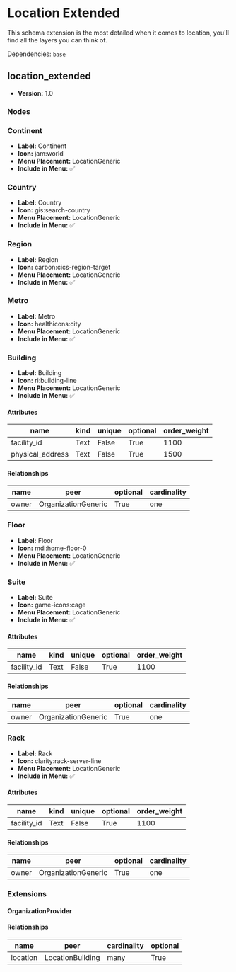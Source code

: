 # Location Extended

This schema extension is the most detailed when it comes to location, you'll find all the layers you can think of.

Dependencies: `base`

## location_extended

- **Version:** 1.0

### Nodes

### Continent

- **Label:** Continent
- **Icon:** jam:world
- **Menu Placement:** LocationGeneric
- **Include in Menu:** ✅

### Country

- **Label:** Country
- **Icon:** gis:search-country
- **Menu Placement:** LocationGeneric
- **Include in Menu:** ✅

### Region

- **Label:** Region
- **Icon:** carbon:cics-region-target
- **Menu Placement:** LocationGeneric
- **Include in Menu:** ✅

### Metro

- **Label:** Metro
- **Icon:** healthicons:city
- **Menu Placement:** LocationGeneric
- **Include in Menu:** ✅

### Building

- **Label:** Building
- **Icon:** ri:building-line
- **Menu Placement:** LocationGeneric
- **Include in Menu:** ✅

#### Attributes

| name | kind | unique | optional | order_weight |
| ---- | ---- | ------ | -------- | ------------ |
| facility\_id | Text | False | True | 1100 |
| physical\_address | Text | False | True | 1500 |

#### Relationships

| name | peer | optional | cardinality |
| ---- | ---- | -------- | ----------- |
| owner | OrganizationGeneric | True | one |

### Floor

- **Label:** Floor
- **Icon:** mdi:home-floor-0
- **Menu Placement:** LocationGeneric
- **Include in Menu:** ✅

### Suite

- **Label:** Suite
- **Icon:** game-icons:cage
- **Menu Placement:** LocationGeneric
- **Include in Menu:** ✅

#### Attributes

| name | kind | unique | optional | order_weight |
| ---- | ---- | ------ | -------- | ------------ |
| facility\_id | Text | False | True | 1100 |

#### Relationships

| name | peer | optional | cardinality |
| ---- | ---- | -------- | ----------- |
| owner | OrganizationGeneric | True | one |

### Rack

- **Label:** Rack
- **Icon:** clarity:rack-server-line
- **Menu Placement:** LocationGeneric
- **Include in Menu:** ✅

#### Attributes

| name | kind | unique | optional | order_weight |
| ---- | ---- | ------ | -------- | ------------ |
| facility\_id | Text | False | True | 1100 |

#### Relationships

| name | peer | optional | cardinality |
| ---- | ---- | -------- | ----------- |
| owner | OrganizationGeneric | True | one |

### Extensions

#### OrganizationProvider

#### Relationships

| name | peer | cardinality | optional |
| ---- | ---- | ----------- | -------- |
| location | LocationBuilding | many | True |
